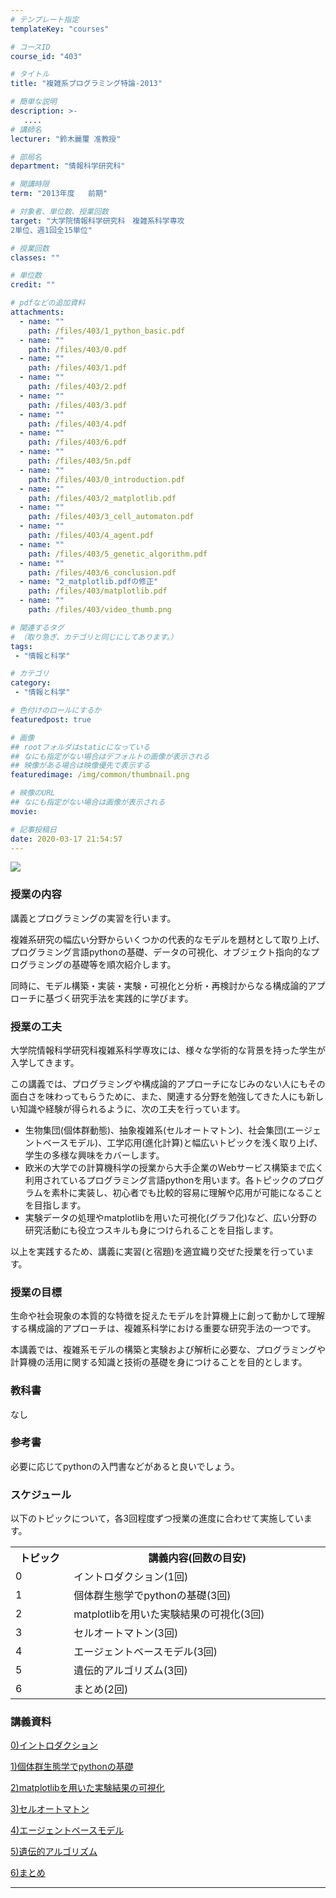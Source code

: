 ```yaml
---
# テンプレート指定
templateKey: "courses"

# コースID
course_id: "403"

# タイトル
title: "複雑系プログラミング特論-2013"

# 簡単な説明
description: >-
   ....
# 講師名
lecturer: "鈴木麗璽 准教授"

# 部局名
department: "情報科学研究科"

# 開講時限
term: "2013年度	前期"

# 対象者、単位数、授業回数
target: "大学院情報科学研究科　複雑系科学専攻
2単位、週1回全15単位"

# 授業回数
classes: ""

# 単位数
credit: ""

# pdfなどの追加資料
attachments:
  - name: "" 
    path: /files/403/1_python_basic.pdf
  - name: "" 
    path: /files/403/0.pdf
  - name: "" 
    path: /files/403/1.pdf
  - name: "" 
    path: /files/403/2.pdf
  - name: "" 
    path: /files/403/3.pdf
  - name: "" 
    path: /files/403/4.pdf
  - name: "" 
    path: /files/403/6.pdf
  - name: "" 
    path: /files/403/5n.pdf
  - name: "" 
    path: /files/403/0_introduction.pdf
  - name: "" 
    path: /files/403/2_matplotlib.pdf
  - name: "" 
    path: /files/403/3_cell_automaton.pdf
  - name: "" 
    path: /files/403/4_agent.pdf
  - name: "" 
    path: /files/403/5_genetic_algorithm.pdf
  - name: "" 
    path: /files/403/6_conclusion.pdf
  - name: "2_matplotlib.pdfの修正" 
    path: /files/403/matplotlib.pdf
  - name: "" 
    path: /files/403/video_thumb.png

# 関連するタグ
# （取り急ぎ、カテゴリと同じにしてあります。）
tags:
 - "情報と科学"

# カテゴリ
category:
 - "情報と科学"

# 色付けのロールにするか
featuredpost: true

# 画像
## rootフォルダはstaticになっている
## なにも指定がない場合はデフォルトの画像が表示される
## 映像がある場合は映像優先で表示する
featuredimage: /img/common/thumbnail.png

# 映像のURL
## なにも指定がない場合は画像が表示される
movie: 

# 記事投稿日
date: 2020-03-17 21:54:57
---
```



![](https://ocw.nagoya-u.jp/files/403/video_thumb.png) 
### 授業の内容

講義とプログラミングの実習を行います。

複雑系研究の幅広い分野からいくつかの代表的なモデルを題材として取り上げ、プログラミング言語pythonの基礎、データの可視化、オブジェクト指向的なプログラミングの基礎等を順次紹介します。

同時に、モデル構築・実装・実験・可視化と分析・再検討からなる構成論的アプローチに基づく研究手法を実践的に学びます。


### 授業の工夫

大学院情報科学研究科複雑系科学専攻には、様々な学術的な背景を持った学生が入学してきます。

この講義では、プログラミングや構成論的アプローチになじみのない人にもその面白さを味わってもらうために、また、関連する分野を勉強してきた人にも新しい知識や経験が得られるように、次の工夫を行っています。

* 生物集団(個体群動態)、抽象複雑系(セルオートマトン)、社会集団(エージェントベースモデル)、工学応用(進化計算)と幅広いトピックを浅く取り上げ、学生の多様な興味をカバーします。
* 欧米の大学での計算機科学の授業から大手企業のWebサービス構築まで広く利用されているプログラミング言語pythonを用います。各トピックのプログラムを素朴に実装し、初心者でも比較的容易に理解や応用が可能になることを目指します。
* 実験データの処理やmatplotlibを用いた可視化(グラフ化)など、広い分野の研究活動にも役立つスキルも身につけられることを目指します。

以上を実践するため、講義に実習(と宿題)を適宜織り交ぜた授業を行っています。





### 授業の目標

生命や社会現象の本質的な特徴を捉えたモデルを計算機上に創って動かして理解する構成論的アプローチは、複雑系科学における重要な研究手法の一つです。

本講義では、複雑系モデルの構築と実験および解析に必要な、プログラミングや計算機の活用に関する知識と技術の基礎を身につけることを目的とします。

### 教科書

なし

### 参考書

必要に応じてpythonの入門書などがあると良いでしょう。


<h3>スケジュール</h3>

<p>以下のトピックについて，各3回程度ずつ授業の進度に合わせて実施しています。</p>
<table class="basic" width="520">
<tr>
<th width="85" class="center">トピック</th>
<th width="435" class="center">講義内容(回数の目安)</th>
</tr>

<tr>
<td width="85" class="center">0</td>
<td width="435">イントロダクション(1回)</td>
</tr>

<tr>
<td width="85" class="center">1</td>
<td width="435">個体群生態学でpythonの基礎(3回)</td>
</tr>

<tr>
<td width="85" class="center">2</td>
<td width="435">matplotlibを用いた実験結果の可視化(3回)</td>
</tr>

<tr>
<td width="85" class="center">3</td>
<td width="435">セルオートマトン(3回)</td>
</tr>

<tr>
<td width="85" class="center">4</td>
<td width="435">エージェントベースモデル(3回)</td>
</tr>

<tr>
<td width="85" class="center">5</td>
<td width="435">遺伝的アルゴリズム(3回)</td>
</tr>

<tr>
<td width="85" class="center">6</td>
<td width="435">まとめ(2回)</td>
</tr>


</table>


### 講義資料

[0)イントロダクション](https://ocw.nagoya-u.jp/files/403/0_introduction.pdf) 


[1)個体群生態学でpythonの基礎](https://ocw.nagoya-u.jp/files/403/1_python_basic.pdf) 


[2)matplotlibを用いた実験結果の可視化](https://ocw.nagoya-u.jp/files/403/matplotlib.pdf) 


[3)セルオートマトン](https://ocw.nagoya-u.jp/files/403/3_cell_automaton.pdf) 


[4)エージェントベースモデル](https://ocw.nagoya-u.jp/files/403/4_agent.pdf) 


[5)遺伝的アルゴリズム](https://ocw.nagoya-u.jp/files/403/5_genetic_algorithm.pdf) 


[6)まとめ](https://ocw.nagoya-u.jp/files/403/6_conclusion.pdf) 










-----